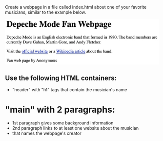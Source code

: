 ﻿Create a webpage in a file called index.html about one of your favorite musicians, similar to the example below. 

![](Aspose.Words.71fe6a96-d24f-459b-a64b-4d65666926b1.001.jpeg)

## Use the following HTML containers: 

- "header" with "h1" tags that contain the musician's name 
# "main" with 2 paragraphs: 
- 1st paragraph gives some background information 
- 2nd paragraph links to at least one website about the musician 
- <footer> that names the webpage's creator 
